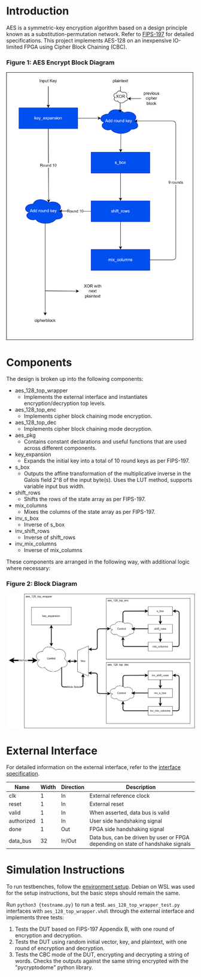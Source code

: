 # Introduction
AES is a symmetric-key encryption algorithm based on a design principle known as a substitution-permutation network. Refer to [FIPS-197](https://csrc.nist.gov/pubs/fips/197/final) for detailed specifications. This project implements AES-128 on an inexpensive IO-limited FPGA using Cipher Block Chaining (CBC).

<!-- ### Figure 1: AES CBC Mode (Encryption)
<img src="figures/cbc_encryption.png" alt="" width="250"/>

### Figure 2: AES CBC Mode (Decryption)
<img src="figures/cbc_decryption.png" alt="" width="250"/> -->

### Figure 1: AES Encrypt Block Diagram
<img src="figures/aes_cbc_bd.drawio.png" alt="" width="500"/>

# Components
The design is broken up into the following components:

- aes_128_top_wrapper
    - Implements the external interface and instantiates encryption/decryption top levels.
- aes_128_top_enc
    - Implements cipher block chaining mode encryption.
- aes_128_top_dec
    - Implements cipher block chaining mode decryption.
- aes_pkg
    - Contains constant declarations and useful functions that are used across different components.
- key_expansion
    - Expands the initial key into a total of 10 round keys as per FIPS-197.
- s_box
    - Outputs the affine transformation of the multiplicative inverse in the Galois field 2^8 of the input byte(s). Uses the LUT method, supports variable input bus width.
- shift_rows
    - Shifts the rows of the state array as per FIPS-197.
- mix_columns
    - Mixes the columns of the state array as per FIPS-197.
- inv_s_box
    - Inverse of s_box
- inv_shift_rows
    - Inverse of shift_rows
- inv_mix_columns
    - Inverse of mix_columns

These components are arranged in the following way, with additional logic where necessary:
### Figure 2: Block Diagram
<img src="figures/block_diagram.drawio.png" alt="" width="1000"/>

# External Interface

For detailed information on the external interface, refer to the [interface specification](external_interface.md).

| Name       | Width | Direction | Description 
|------------|-------|-----------|------------
| clk        | 1     | In        | External reference clock
| reset      | 1     | In        | External reset
| valid      | 1     | In        | When asserted, data bus is valid
| authorized | 1     | In        | User side handshaking signal
| done       | 1     | Out       | FPGA side handshaking signal
| data_bus   | 32    | In/Out    | Data bus, can be driven by user or FPGA depending on state of handshake signals

# Simulation Instructions

To run testbenches, follow the [environment setup](env-setup.md). Debian on WSL was used for the setup instructions, but the basic steps should remain the same.

Run `python3 {testname.py}` to run a test. `aes_128_top_wrapper_test.py` interfaces with `aes_128_top_wrapper.vhdl` through the external interface and implements three tests:

1. Tests the DUT based on FIPS-197 Appendix B, with one round of encryption and decryption.
2. Tests the DUT using random initial vector, key, and plaintext, with one round of encryption and decryption.
3. Tests the CBC mode of the DUT, encrypting and decrypting a string of words. Checks the outputs against the same string encrypted with the "pycryptodome" python library.